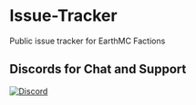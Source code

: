 # Issue-Tracker
Public issue tracker for EarthMC Factions

## Discords for Chat and Support
[![Discord](https://img.shields.io/discord/219863747248914433?label=Main%20Discord)](https://discord.gg/fvjChNQmc8)
